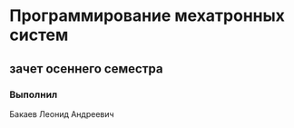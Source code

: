 # Программирование мехатронных систем

## зачет осеннего семестра

### Выполнил
Бакаев Леонид Андреевич